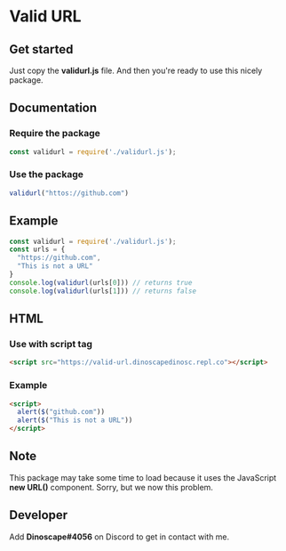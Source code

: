 # Valid URL

## Get started
Just copy the __validurl.js__ file. And then you're ready to use this nicely package.

## Documentation
### Require the package
```js
const validurl = require('./validurl.js');
```

### Use the package
```js
validurl("httos://github.com")
```

## Example
```js
const validurl = require('./validurl.js');
const urls = {
  "https://github.com",
  "This is not a URL"
}
console.log(validurl(urls[0])) // returns true
console.log(validurl(urls[1])) // returns false
```

## HTML
### Use with script tag
```html
<script src="https://valid-url.dinoscapedinosc.repl.co"></script>
```

### Example
```html
<script>
  alert($("github.com"))
  alert($("This is not a URL"))
</script>
```

## Note
This package may take some time to load because it uses the JavaScript __new URL()__ component. Sorry, but we now this problem.

## Developer
Add __Dinoscape#4056__ on Discord to get in contact with me.
